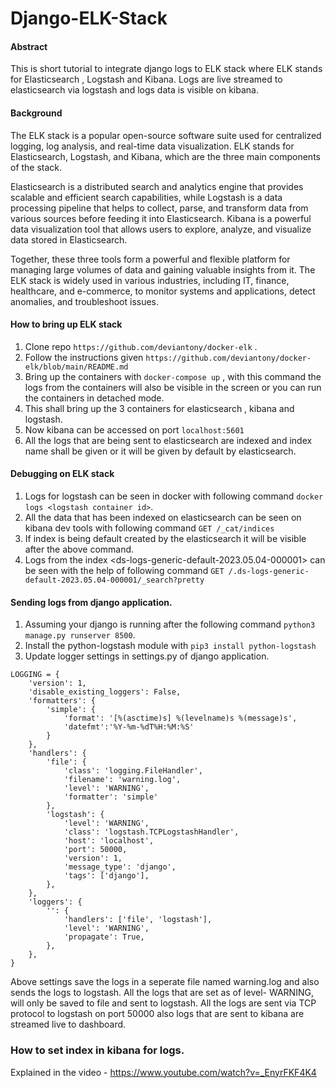 # Django-ELK-Stack


#### Abstract
This is short tutorial to integrate django logs to ELK stack where ELK stands for Elasticsearch , Logstash and Kibana.
Logs are live streamed to elasticsearch via logstash and logs data is visible on kibana.

#### Background
The ELK stack is a popular open-source software suite used for centralized logging, log analysis, and real-time data visualization. ELK stands for Elasticsearch, Logstash, and Kibana, which are the three main components of the stack.

Elasticsearch is a distributed search and analytics engine that provides scalable and efficient search capabilities, while Logstash is a data processing pipeline that helps to collect, parse, and transform data from various sources before feeding it into Elasticsearch. Kibana is a powerful data visualization tool that allows users to explore, analyze, and visualize data stored in Elasticsearch.

Together, these three tools form a powerful and flexible platform for managing large volumes of data and gaining valuable insights from it. The ELK stack is widely used in various industries, including IT, finance, healthcare, and e-commerce, to monitor systems and applications, detect anomalies, and troubleshoot issues.


#### How to bring up ELK stack
1. Clone repo `https://github.com/deviantony/docker-elk` .
2. Follow the instructions given `https://github.com/deviantony/docker-elk/blob/main/README.md`
3. Bring up the containers with `docker-compose up` , with this command the logs from the containers will also be visible in the screen or you can run the containers in detached mode.
4. This shall bring up the 3 containers for elasticsearch , kibana and logstash.
5. Now kibana can be accessed on port `localhost:5601`
6. All the logs that are being sent to elasticsearch are indexed and index name shall be given or it will be given by default by elasticsearch.

#### Debugging on ELK stack
1. Logs for logstash can be seen in docker with following command `docker logs <logstash container id>`.
2. All the data that has been indexed on elasticsearch can be seen on kibana dev tools with following command `GET /_cat/indices`  
3. If index is being default created by the elasticsearch it will be visible after the above command.
4. Logs from the index <ds-logs-generic-default-2023.05.04-000001> can be seen with the help of following command `GET /.ds-logs-generic-default-2023.05.04-000001/_search?pretty`


#### Sending logs from django application.

1. Assuming your django is running after the following command `python3 manage.py runserver 8500`.
2. Install the python-logstash module with `pip3 install python-logstash`
3. Update logger settings in settings.py of django application.
```
LOGGING = {
    'version': 1,
    'disable_existing_loggers': False,
    'formatters': {
        'simple': {
            'format': '[%(asctime)s] %(levelname)s %(message)s',
            'datefmt':'%Y-%m-%dT%H:%M:%S'
        }
    },
    'handlers': {
        'file': {
            'class': 'logging.FileHandler',
            'filename': 'warning.log',
            'level': 'WARNING',
            'formatter': 'simple'
        },
        'logstash': {
            'level': 'WARNING',
            'class': 'logstash.TCPLogstashHandler',
            'host': 'localhost',
            'port': 50000,
            'version': 1,
            'message_type': 'django',
            'tags': ['django'],
        },
    },
    'loggers': {
        '': {
            'handlers': ['file', 'logstash'],
            'level': 'WARNING',
            'propagate': True,
        },
    },
}
```

Above settings save the logs in a seperate file named warning.log and also sends the logs to logstash.
All the logs that are set as of level- WARNING, will only be saved to file and sent to logstash.
All the logs are sent via TCP protocol to logstash on port 50000 also logs that are sent to kibana are streamed live to dashboard.

### How to set index in kibana for logs.
Explained in the video - https://www.youtube.com/watch?v=_EnyrFKF4K4

